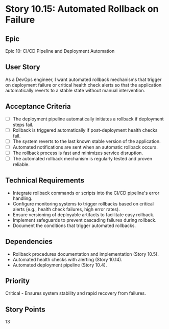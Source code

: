# Story 10.15: Automated Rollback on Failure

## Epic
Epic 10: CI/CD Pipeline and Deployment Automation

## User Story
As a DevOps engineer, I want automated rollback mechanisms that trigger on deployment failure or critical health check alerts so that the application automatically reverts to a stable state without manual intervention.

## Acceptance Criteria
- [ ] The deployment pipeline automatically initiates a rollback if deployment steps fail.
- [ ] Rollback is triggered automatically if post-deployment health checks fail.
- [ ] The system reverts to the last known stable version of the application.
- [ ] Automated notifications are sent when an automatic rollback occurs.
- [ ] The rollback process is fast and minimizes service disruption.
- [ ] The automated rollback mechanism is regularly tested and proven reliable.

## Technical Requirements
- Integrate rollback commands or scripts into the CI/CD pipeline's error handling.
- Configure monitoring systems to trigger rollbacks based on critical alerts (e.g., health check failures, high error rates).
- Ensure versioning of deployable artifacts to facilitate easy rollback.
- Implement safeguards to prevent cascading failures during rollback.
- Document the conditions that trigger automated rollbacks.

## Dependencies
- Rollback procedures documentation and implementation (Story 10.5).
- Automated health checks with alerting (Story 10.14).
- Automated deployment pipeline (Story 10.4).

## Priority
Critical - Ensures system stability and rapid recovery from failures.

## Story Points
13
